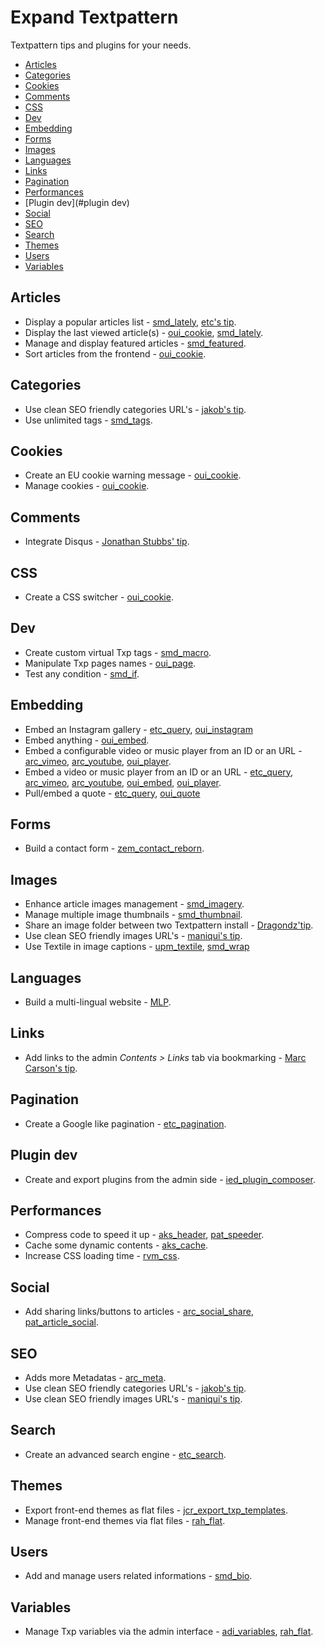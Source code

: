 # Expand Textpattern

Textpattern tips and plugins for your needs.

* [Articles](#articles)
* [Categories](#categories)
* [Cookies](#cookies)
* [Comments](#comments)
* [CSS](#css)
* [Dev](#dev)
* [Embedding](#embedding)
* [Forms](#forms)
* [Images](#images)
* [Languages](#languages)
* [Links](#links)
* [Pagination](#pagination)
* [Performances](#performances)
* [Plugin dev](#plugin dev)
* [Social](#social)
* [SEO](#seo)
* [Search](#search)
* [Themes](#themes)
* [Users](#users)
* [Variables](#variables)

## Articles

* Display a popular articles list - [smd_lately](http://stefdawson.com/sw/plugins/smd_lately), [etc's tip](http://forum.textpattern.com/viewtopic.php?pid=303664#p303664).
* Display the last viewed article(s) - [oui_cookie](https://github.com/nicolasGraph/oui_cookie), [smd_lately](http://stefdawson.com/sw/plugins/smd_lately).
* Manage and display featured articles - [smd_featured](http://stefdawson.com/sw/plugins/smd_featured).
* Sort articles from the frontend - [oui_cookie](https://github.com/nicolasGraph/oui_cookie).

## Categories

* Use clean SEO friendly categories URL's - [jakob's tip](http://forum.textpattern.com/viewtopic.php?pid=301000#p301000).
* Use unlimited tags - [smd_tags](https://github.com/Bloke/smd_tags).

## Cookies

* Create an EU cookie warning message - [oui_cookie](https://github.com/nicolasGraph/oui_cookie).
* Manage cookies - [oui_cookie](https://github.com/nicolasGraph/oui_cookie).

## Comments

* Integrate Disqus - [Jonathan Stubbs' tip](http://textpattern.tips/integrate-disqus-with-textpattern).

## CSS

* Create a CSS switcher - [oui_cookie](https://github.com/nicolasGraph/oui_cookie).

## Dev

* Create custom virtual Txp tags -  [smd_macro](https://github.com/Bloke/smd_macro).
* Manipulate Txp pages names -  [oui_page](https://github.com/nicolasGraph/oui_page).
* Test any condition -  [smd_if](http://stefdawson.com/sw/plugins/smd_if).

## Embedding

* Embed an Instagram gallery -  [etc_query](http://www.iut-fbleau.fr/projet/etc/index.php?id=3), [oui_instagram](https://github.com/nicolasGraph/oui_instagram)
* Embed anything - [oui_embed](https://github.com/nicolasGraph/oui_embed).
* Embed a configurable video or music player from an ID or an URL -  [arc_vimeo](https://github.com/drmonkeyninja/arc_vimeo), [arc_youtube](https://github.com/drmonkeyninja/arc_youtube), [oui_player](https://github.com/nicolasGraph/oui_player).
* Embed a video or music player from an ID or an URL -  [etc_query](http://www.iut-fbleau.fr/projet/etc/index.php?id=3), [arc_vimeo](https://github.com/drmonkeyninja/arc_vimeo), [arc_youtube](https://github.com/drmonkeyninja/arc_youtube), [oui_embed](https://github.com/nicolasGraph/oui_embed), [oui_player](https://github.com/nicolasGraph/oui_player).
* Pull/embed a quote -  [etc_query](http://www.iut-fbleau.fr/projet/etc/index.php?id=3), [oui_quote](https://github.com/nicolasGraph/oui_quote)

## Forms

* Build a contact form - [zem_contact_reborn](https://github.com/Bloke/zem_contact_reborn).

## Images

* Enhance article images management - [smd_imagery](https://github.com/Bloke/smd_imagery).
* Manage multiple image thumbnails - [smd_thumbnail](https://github.com/Bloke/smd_thumbnail).
* Share an image folder between two Textpattern install - [Dragondz'tip](http://forum.textpattern.com/viewtopic.php?pid=302932#p302932).
* Use clean SEO friendly images URL's -  [maniqui's tip](http://forum.textpattern.com/viewtopic.php?pid=288593#p288593).
* Use Textile in image captions -  [upm_textile](http://forum.textpattern.com/viewtopic.php?id=17160), [smd_wrap](http://stefdawson.com/sw/plugins/smd_wrap)

## Languages

* Build a multi-lingual website - [MLP](https://github.com/Bloke/MLP).

## Links

* Add links to the admin *Contents > Links* tab via bookmarking - [Marc Carson's tip](http://textpattern.tips/creating-a-custom-bookmarklet-to-grow-your-link-collection).

## Pagination

* Create a Google like pagination - [etc_pagination](http://www.iut-fbleau.fr/projet/etc/index.php?id=22).

## Plugin dev

* Create and export plugins from the admin side - [ied_plugin_composer](https://github.com/Bloke/ied_plugin_composer).

## Performances

* Compress code to speed it up - [aks_header](http://makss.uaho.net/plugins/aks_header), [pat_speeder](http://pat-speeder.cara-tm.com/fr).
* Cache some dynamic contents - [aks_cache](http://makss.uaho.net/plugins/aks_cache).
* Increase CSS loading time - [rvm_css](https://vanmelick.com/txp/).

## Social

* Add sharing links/buttons to articles - [arc_social_share](https://github.com/drmonkeyninja/arc_social_share), [pat_article_social](http://pat-article-social.cara-tm.com/fr).

## SEO

* Adds more Metadatas - [arc_meta](https://github.com/drmonkeyninja/arc_meta).
* Use clean SEO friendly categories URL's - [jakob's tip](http://forum.textpattern.com/viewtopic.php?pid=301000#p301000).
* Use clean SEO friendly images URL's - [maniqui's tip](http://forum.textpattern.com/viewtopic.php?pid=288593#p288593).

## Search

* Create an advanced search engine - [etc_search](http://www.iut-fbleau.fr/projet/etc/index.php?id=10).

## Themes

* Export front-end themes as flat files - [jcr_export_txp_templates](https://github.com/jools-r/jcr_export_txp_templates).
* Manage front-end themes via flat files - [rah_flat](https://github.com/NicolasGraph/rah_flat).

## Users

* Add and manage users related informations - [smd_bio](https://github.com/Bloke/smd_bio).

## Variables

* Manage Txp variables via the admin interface - [adi_variables](http://www.greatoceanmedia.com.au/txp/?plugin=adi_variables), [rah_flat](https://github.com/NicolasGraph/rah_flat).
